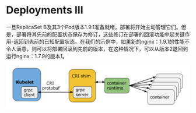 # Deployments III

一旦ReplicaSet B及其3个Pod版本1.9.1准备就绪，部署将开始主动管理它们。但是，部署将其先前的配置状态保存为修订，这些修订在部署的回滚功能中起关键作用-返回到先前的已知配置状态。在我们的示例中，如果新的nginx：1.9.1的性能不令人满意，则可以将部署回滚到先前的版本，在这种情况下，可以从版本2退回到运行nginx：1.7.9的版本1。

![Deployment Points to ReplicaSet B](../../.gitbook/assets/image%20%285%29.png)


